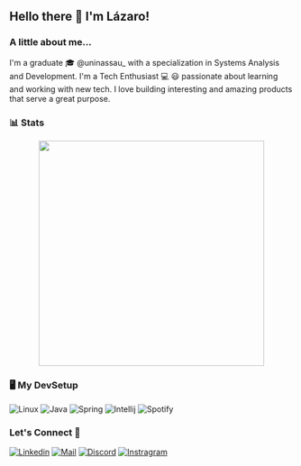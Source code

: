 ## Hello there 👋 I'm Lázaro! 
### A little about me... 
I'm a graduate 🎓 @uninassau_ with a specialization in Systems Analysis and Development. I'm a Tech Enthusiast 💻 😃 passionate about learning and working with new tech. I love building interesting and amazing products that serve a great purpose.<br/>

### 📊  Stats

<div style="display: inline_block">
  <p align="center">
    <img src="https://github-readme-stats.vercel.app/api?username=lazhcsilva&show_icons=true&theme=bear" width="400">
  </p>
</div>

### 🖥️ My DevSetup
<div style="display: inline_block">
  <img align="center" alt="Linux" src="https://img.shields.io/badge/Linux-FCC624?style=for-the-badge&logo=linux&logoColor=black" />
  <img align="center" alt="Java" src="https://img.shields.io/badge/Java-ED8B00?style=for-the-badge&logo=openjdk&logoColor=white" />
  <img align="center" alt="Spring" src="https://img.shields.io/badge/Spring-6DB33F?style=for-the-badge&logo=spring&logoColor=white" />
  <img align="center" alt="Intellij" src="https://img.shields.io/badge/IntelliJ_IDEA-000000.svg?style=for-the-badge&logo=intellij-idea&logoColor=white" />
  <img align="center" alt="Spotify" src="https://img.shields.io/badge/Spotify-1ED760?&style=for-the-badge&logo=spotify&logoColor=white" />
</div>

### Let's Connect :handshake:

[![Linkedin](https://img.shields.io/badge/LinkedIn-0077B5?style=for-the-badge&logo=linkedin&logoColor=white)](https://www.linkedin.com/in/lazhcsilva/)
[![Mail](https://img.shields.io/badge/Gmail-D14836?style=for-the-badge&logo=gmail&logoColor=white)](mailto:lazhcsilva@gmail.com)
[![Discord](https://img.shields.io/badge/Discord-7289DA?style=for-the-badge&logo=discord&logoColor=white)](https://discord.com/users/darthlazzarus)
[![Instragram](https://img.shields.io/badge/Instagram-E4405F?style=for-the-badge&logo=instagram&logoColor=white)](https://www.instagram.com/lazarohsilv/)
